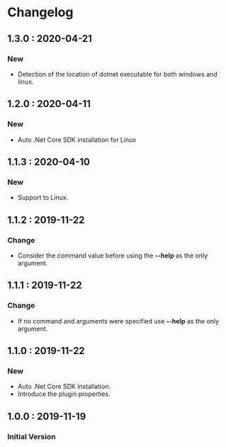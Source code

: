 # Changelog

## 1.3.0 : 2020-04-21

### New

* Detection of the location of dotnet executable for both windows and linux.

## 1.2.0 : 2020-04-11

### New

* Auto .Net Core SDK installation for Linux

## 1.1.3 : 2020-04-10

### New

* Support to Linux.

## 1.1.2 : 2019-11-22

### Change

* Consider the command value before using the **--help** as the only argument.

## 1.1.1 : 2019-11-22

### Change

* If no command and arguments were specified use **--help** as the only argument.

## 1.1.0 : 2019-11-22

### New

* Auto .Net Core SDK installation.
* Introduce the plugin properties.

## 1.0.0 : 2019-11-19

### Initial Version

